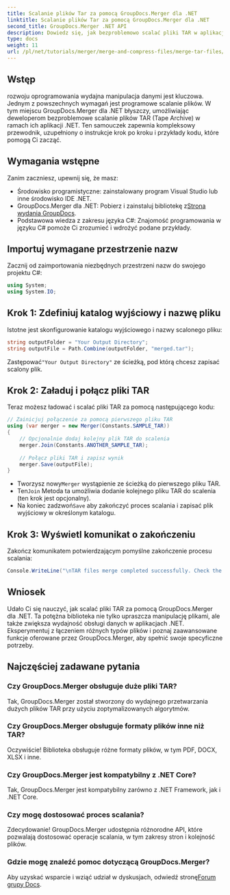 ```yaml
---
title: Scalanie plików Tar za pomocą GroupDocs.Merger dla .NET
linktitle: Scalanie plików Tar za pomocą GroupDocs.Merger dla .NET
second_title: GroupDocs.Merger .NET API
description: Dowiedz się, jak bezproblemowo scalać pliki TAR w aplikacjach .NET za pomocą GroupDocs.Merger. Ten samouczek zapewnia kompleksowe podejście krok po kroku, wraz z przykładem kodu.
type: docs
weight: 11
url: /pl/net/tutorials/merger/merge-and-compress-files/merge-tar-files/
---
```

## Wstęp

rozwoju oprogramowania wydajna manipulacja danymi jest kluczowa. Jednym z powszechnych wymagań jest programowe scalanie plików. W tym miejscu GroupDocs.Merger dla .NET błyszczy, umożliwiając deweloperom bezproblemowe scalanie plików TAR (Tape Archive) w ramach ich aplikacji .NET. Ten samouczek zapewnia kompleksowy przewodnik, uzupełniony o instrukcje krok po kroku i przykłady kodu, które pomogą Ci zacząć.

## Wymagania wstępne

Zanim zaczniesz, upewnij się, że masz:

- Środowisko programistyczne: zainstalowany program Visual Studio lub inne środowisko IDE .NET.
-  GroupDocs.Merger dla .NET: Pobierz i zainstaluj bibliotekę z[Strona wydania GroupDocs](https://releases.groupdocs.com/merger/net/).
- Podstawowa wiedza z zakresu języka C#: Znajomość programowania w języku C# pomoże Ci zrozumieć i wdrożyć podane przykłady.

## Importuj wymagane przestrzenie nazw

Zacznij od zaimportowania niezbędnych przestrzeni nazw do swojego projektu C#:

```csharp
using System;
using System.IO;
```

## Krok 1: Zdefiniuj katalog wyjściowy i nazwę pliku

Istotne jest skonfigurowanie katalogu wyjściowego i nazwy scalonego pliku:

```csharp
string outputFolder = "Your Output Directory";
string outputFile = Path.Combine(outputFolder, "merged.tar");
```

 Zastępować`"Your Output Directory"` ze ścieżką, pod którą chcesz zapisać scalony plik.

## Krok 2: Załaduj i połącz pliki TAR

Teraz możesz ładować i scalać pliki TAR za pomocą następującego kodu:

```csharp
// Zainicjuj połączenie za pomocą pierwszego pliku TAR
using (var merger = new Merger(Constants.SAMPLE_TAR))
{
    // Opcjonalnie dodaj kolejny plik TAR do scalenia
    merger.Join(Constants.ANOTHER_SAMPLE_TAR);
    
    // Połącz pliki TAR i zapisz wynik
    merger.Save(outputFile);
}
```

-  Tworzysz nowy`Merger` wystąpienie ze ścieżką do pierwszego pliku TAR.
-  Ten`Join` Metoda ta umożliwia dodanie kolejnego pliku TAR do scalenia (ten krok jest opcjonalny).
-  Na koniec zadzwoń`Save` aby zakończyć proces scalania i zapisać plik wyjściowy w określonym katalogu.

## Krok 3: Wyświetl komunikat o zakończeniu

Zakończ komunikatem potwierdzającym pomyślne zakończenie procesu scalania:

```csharp
Console.WriteLine("\nTAR files merge completed successfully. Check the output in {0}", outputFolder);
```

## Wniosek

Udało Ci się nauczyć, jak scalać pliki TAR za pomocą GroupDocs.Merger dla .NET. Ta potężna biblioteka nie tylko upraszcza manipulację plikami, ale także zwiększa wydajność obsługi danych w aplikacjach .NET. Eksperymentuj z łączeniem różnych typów plików i poznaj zaawansowane funkcje oferowane przez GroupDocs.Merger, aby spełnić swoje specyficzne potrzeby.

## Najczęściej zadawane pytania

### Czy GroupDocs.Merger obsługuje duże pliki TAR?
Tak, GroupDocs.Merger został stworzony do wydajnego przetwarzania dużych plików TAR przy użyciu zoptymalizowanych algorytmów.

### Czy GroupDocs.Merger obsługuje formaty plików inne niż TAR?
Oczywiście! Biblioteka obsługuje różne formaty plików, w tym PDF, DOCX, XLSX i inne.

### Czy GroupDocs.Merger jest kompatybilny z .NET Core?
Tak, GroupDocs.Merger jest kompatybilny zarówno z .NET Framework, jak i .NET Core.

### Czy mogę dostosować proces scalania?
Zdecydowanie! GroupDocs.Merger udostępnia różnorodne API, które pozwalają dostosować operacje scalania, w tym zakresy stron i kolejność plików.

### Gdzie mogę znaleźć pomoc dotyczącą GroupDocs.Merger?
 Aby uzyskać wsparcie i wziąć udział w dyskusjach, odwiedź stronę[Forum grupy Docs](https://forum.groupdocs.com/c/merger/32).